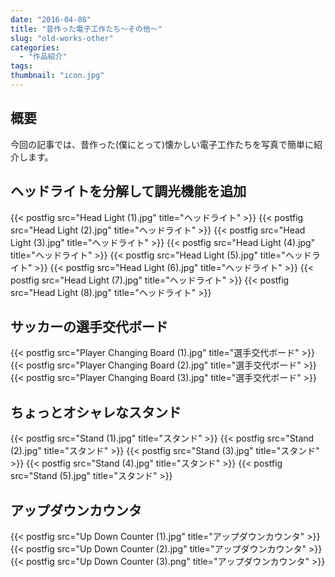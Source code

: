 ```yaml
---
date: "2016-04-08"
title: "昔作った電子工作たち～その他～"
slug: "old-works-other"
categories:
  - "作品紹介"
tags:
thumbnail: "icon.jpg"
---
```


## 概要

今回の記事では、昔作った(僕にとって)懐かしい電子工作たちを写真で簡単に紹介します。

## ヘッドライトを分解して調光機能を追加
<!--more-->

{{< postfig src="Head Light (1).jpg" title="ヘッドライト" >}}
{{< postfig src="Head Light (2).jpg" title="ヘッドライト" >}}
{{< postfig src="Head Light (3).jpg" title="ヘッドライト" >}}
{{< postfig src="Head Light (4).jpg" title="ヘッドライト" >}}
{{< postfig src="Head Light (5).jpg" title="ヘッドライト" >}}
{{< postfig src="Head Light (6).jpg" title="ヘッドライト" >}}
{{< postfig src="Head Light (7).jpg" title="ヘッドライト" >}}
{{< postfig src="Head Light (8).jpg" title="ヘッドライト" >}}

## サッカーの選手交代ボード

{{< postfig src="Player Changing Board (1).jpg" title="選手交代ボード" >}}
{{< postfig src="Player Changing Board (2).jpg" title="選手交代ボード" >}}
{{< postfig src="Player Changing Board (3).jpg" title="選手交代ボード" >}}

## ちょっとオシャレなスタンド

{{< postfig src="Stand (1).jpg" title="スタンド" >}}
{{< postfig src="Stand (2).jpg" title="スタンド" >}}
{{< postfig src="Stand (3).jpg" title="スタンド" >}}
{{< postfig src="Stand (4).jpg" title="スタンド" >}}
{{< postfig src="Stand (5).jpg" title="スタンド" >}}

## アップダウンカウンタ

{{< postfig src="Up Down Counter (1).jpg" title="アップダウンカウンタ" >}}
{{< postfig src="Up Down Counter (2).jpg" title="アップダウンカウンタ" >}}
{{< postfig src="Up Down Counter (3).png" title="アップダウンカウンタ" >}}


